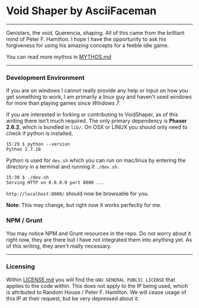 # Void Shaper by AsciiFaceman
----
Genistars, the void, Querencia, shaping. All of this came from the brilliant mind of Peter F. Hamilton. I hope I have the opportunity to ask his forgiveness for using his amazing concepts for a feeble idle game.

You can read more mythos in [MYTHOS.md](MYTHOS.md)

----

### Development Environment
If you are on windows I cannot really provide any help or input on how you get something to work, I am primarily a linux guy and haven't used windows for more than playing games since *Windows 7*. 

If you are interested in forking or contributing to VoidShaper, as of this writing there isn't much required. The only primary dependency is **Phaser 2.6.2**, which is bundled in `lib/`. On OSX or LINUX you should only need to check if python is installed, 

```
15:29 $ python --version
Python 2.7.10
```

Python is used for `dev.sh` which you can run on mac/linux by entering the directory in a terminal and running it `./dev.sh`.
```
15:30 $ ./dev.sh
Serving HTTP on 0.0.0.0 port 8000 ...
```

`http://localhost:8000/` should now be browsable for you.

**Note:** This may change, but right now it works perfectly for me.
### NPM / Grunt
You may notice NPM and Grunt resources in the repo. Do not worry about it right now, they are there but I have not integrated them into anything yet. As of this writing, they aren't really necessary.

----
### Licensing
Within [LICENSE.md](LICENSE.md) you will find the `GNU GENERAL PUBLIC LICENSE` that applies to the code within. This does not apply to the IP being used, which is attributed to Random House / Peter F. Hamilton. We will cease usage of this IP at their request, but be very depressed about it. 
